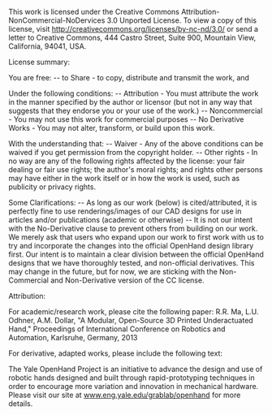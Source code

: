 This work is licensed under the Creative Commons Attribution-NonCommercial-NoDervices 3.0 Unported License. To view a copy of this license, visit http://creativecommons.org/licenses/by-nc-nd/3.0/ or send a letter to Creative Commons, 444 Castro Street, Suite 900, Mountain View, California, 94041, USA.

License summary:

You are free:
-- to Share - to copy, distribute and transmit the work, and

Under the following conditions:
-- Attribution - You must attribute the work in the manner specified by the author or licensor (but not in any way that suggests that they endorse you or your use of the work.)
-- Noncommercial - You may not use this work for commercial purposes
-- No Derivative Works - You may not alter, transform, or build upon this work.

With the understanding that:
-- Waiver - Any of the above conditions can be waived if you get permission from the copyright holder.
-- Other rights - In no way are any of the following rights affected by the license: your fair dealing or fair use rights; the author's moral rights; and rights other persons may have either in the work itself or in how the work is used, such as publicity or privacy rights.

Some Clarifications:
-- As long as our work (below) is cited/attributed, it is perfectly fine to use renderings/images of our CAD designs for use in articles and/or publications (academic or otherwise)
-- It is not our intent with the No-Derivative clause to prevent others from building on our work. We merely ask that users who expand upon our work to first work with us to try and incorporate the changes into the official OpenHand design library first. Our intent is to maintain a clear division between the official OpenHand designs that we have thoroughly tested, and non-official derivatives. This may change in the future, but for now, we are sticking with the Non-Commercial and Non-Derivative version of the CC license.

Attribution:

For academic/research work, please cite the following paper:
R.R. Ma, L.U. Odhner, A.M. Dollar, "A Modular, Open-Source 3D Printed Underactuated Hand," Proceedings of International Conference on Robotics and Automation, Karlsruhe, Germany, 2013

For derivative, adapted works, please include the following text:

The Yale OpenHand Project is an initiative to advance the design and use of robotic hands designed and built through rapid-prototyping techniques in order to encourage more variation and innovation in mechanical hardware. Please visit our site at www.eng.yale.edu/grablab/openhand for more details.
